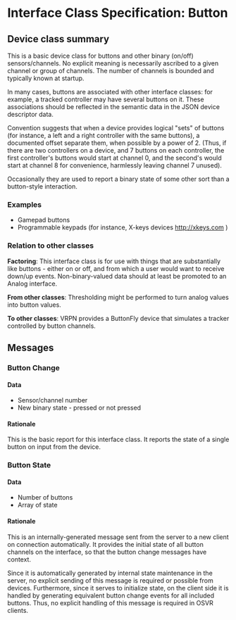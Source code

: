 # Interface Class Specification: Button

## Device class summary
This is a basic device class for buttons and other binary (on/off) sensors/channels. No explicit meaning is necessarily ascribed to a given channel or group of channels. The number of channels is bounded and typically known at startup.

In many cases, buttons are associated with other interface classes: for example, a tracked controller may have several buttons on it. These associations should be reflected in the semantic data in the JSON device descriptor data.

Convention suggests that when a device provides logical "sets" of buttons (for instance, a left and a right controller with the same buttons), a documented offset separate them, when possible by a power of 2. (Thus, if there are two controllers on a device, and 7 buttons on each controller, the first controller's buttons would start at channel 0, and the second's would start at channel 8 for convenience, harmlessly leaving channel 7 unused).

Occasionally they are used to report a binary state of some other sort than a button-style interaction.

### Examples
- Gamepad buttons
- Programmable keypads (for instance, X-keys devices <http://xkeys.com> )

### Relation to other classes
**Factoring**: This interface class is for use with things that are substantially like buttons - either on or off, and from which a user would want to receive down/up events. Non-binary-valued data should at least be promoted to an Analog interface.

**From other classes**: Thresholding might be performed to turn analog values into button values.

**To other classes**: VRPN provides a ButtonFly device that simulates a tracker controlled by button channels.

## Messages

### Button Change
#### Data
- Sensor/channel number
- New binary state - pressed or not pressed

#### Rationale
This is the basic report for this interface class. It reports the state of a single button on input from the device.

### Button State
#### Data
- Number of buttons
- Array of state

#### Rationale
This is an internally-generated message sent from the server to a new client on connection automatically. It provides the initial state of all button channels on the interface, so that the button change messages have context.

Since it is automatically generated by internal state maintenance in the server, no explicit sending of this message is required or possible from devices. Furthermore, since it serves to initialize state, on the client side it is handled by generating equivalent button change events for all included buttons. Thus, no explicit handling of this message is required in OSVR clients.
